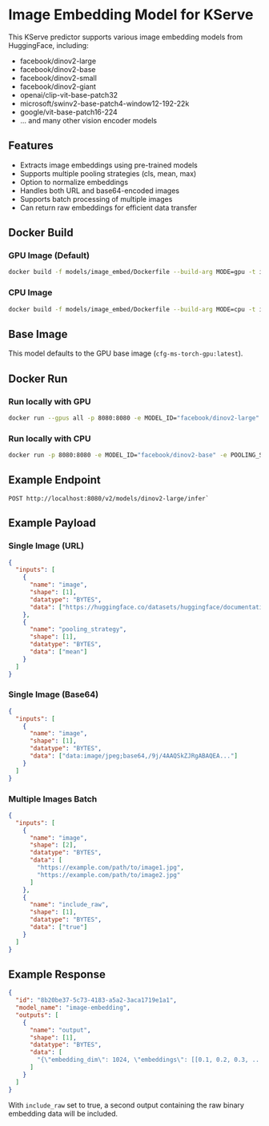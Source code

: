 # Image Embedding Model for KServe

This KServe predictor supports various image embedding models from HuggingFace, including:
- facebook/dinov2-large
- facebook/dinov2-base
- facebook/dinov2-small
- facebook/dinov2-giant
- openai/clip-vit-base-patch32
- microsoft/swinv2-base-patch4-window12-192-22k
- google/vit-base-patch16-224
- ... and many other vision encoder models

## Features

- Extracts image embeddings using pre-trained models
- Supports multiple pooling strategies (cls, mean, max)
- Option to normalize embeddings
- Handles both URL and base64-encoded images
- Supports batch processing of multiple images
- Can return raw embeddings for efficient data transfer

## Docker Build

### GPU Image (Default)
```bash
docker build -f models/image_embed/Dockerfile --build-arg MODE=gpu -t image-embedding-predictor:gpu .
```

### CPU Image
```bash
docker build -f models/image_embed/Dockerfile --build-arg MODE=cpu -t image-embedding-predictor:cpu .
```

## Base Image

This model defaults to the GPU base image (`cfg-ms-torch-gpu:latest`).

## Docker Run

### Run locally with GPU
```bash
docker run --gpus all -p 8080:8080 -e MODEL_ID="facebook/dinov2-large" -e MODEL_NAME="dinov2-large" -v pixart-volume:/model image-embedding-predictor:gpu
```

### Run locally with CPU
```bash
docker run -p 8080:8080 -e MODEL_ID="facebook/dinov2-base" -e POOLING_STRATEGY="mean" -e NORMALIZE_EMBEDDINGS="true" image-embedding-predictor:cpu
```

## Example Endpoint

```
POST http://localhost:8080/v2/models/dinov2-large/infer`
```

## Example Payload

### Single Image (URL)
```json
{
  "inputs": [
    {
      "name": "image",
      "shape": [1],
      "datatype": "BYTES",
      "data": ["https://huggingface.co/datasets/huggingface/documentation-images/resolve/main/transformers/tasks/car.jpg?download=true"]
    },
    {
      "name": "pooling_strategy", 
      "shape": [1],
      "datatype": "BYTES",
      "data": ["mean"]
    }
  ]
}
```

### Single Image (Base64)
```json
{
  "inputs": [
    {
      "name": "image",
      "shape": [1],
      "datatype": "BYTES",
      "data": ["data:image/jpeg;base64,/9j/4AAQSkZJRgABAQEA..."]
    }
  ]
}
```

### Multiple Images Batch
```json
{
  "inputs": [
    {
      "name": "image",
      "shape": [2],
      "datatype": "BYTES",
      "data": [
        "https://example.com/path/to/image1.jpg",
        "https://example.com/path/to/image2.jpg"
      ]
    },
    {
      "name": "include_raw",
      "shape": [1],
      "datatype": "BYTES",
      "data": ["true"]
    }
  ]
}
```

## Example Response

```json
{
  "id": "8b20be37-5c73-4183-a5a2-3aca1719e1a1",
  "model_name": "image-embedding",
  "outputs": [
    {
      "name": "output",
      "shape": [1],
      "datatype": "BYTES",
      "data": [
        "{\"embedding_dim\": 1024, \"embeddings\": [[0.1, 0.2, 0.3, ...]], \"model_id\": \"facebook/dinov2-large\", \"shape\": [1, 1024]}"
      ]
    }
  ]
}
```

With `include_raw` set to true, a second output containing the raw binary embedding data will be included.
